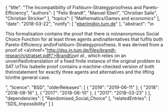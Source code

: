 {
    "title": "The Incompatibility of Fishburn-Strategyproofness and Pareto-Efficiency",
    "authors": [
        "Felix Brandt",
        "Manuel Eberl",
        "Christian Saile",
        "Christian Stricker"
    ],
    "topics": [
        "Mathematics/Games and economics"
    ],
    "date": "2018-03-22",
    "notify": [
        "eberlm@in.tum.de"
    ],
    "abstract": "\n<p>This formalisation contains the proof that there is no\nanonymous Social Choice Function for at least three agents and\nalternatives that fulfils both Pareto-Efficiency and\nFishburn-Strategyproofness. It was derived from a proof of <a\nhref=\"http://dss.in.tum.de/files/brandt-research/stratset.pdf\">Brandt\n<em>et al.</em></a>, which relies on an unverified\ntranslation of a fixed finite instance of the original problem to SAT.\nThis Isabelle proof contains a machine-checked version of both the\nstatement for exactly three agents and alternatives and the lifting to\nthe general case.</p>",
    "licence": "BSD",
    "olderReleases": [
        {
            "2019": "2019-06-11"
        },
        {
            "2018": "2018-08-16"
        },
        {
            "2017": "2018-06-10"
        },
        {
            "2017": "2018-03-23"
        }
    ],
    "dependencies": [
        "Randomised_Social_Choice"
    ],
    "relatedEntries": [
        "SDS_Impossibility"
    ]
}